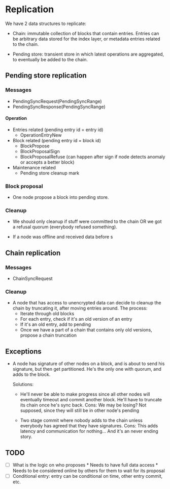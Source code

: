 
# Replication

We have 2 data structures to replicate:
* Chain: immutable collection of blocks that contain entries. Entries can be arbitrary data stored for the index layer,
         or metadata entries related to the chain.
         
* Pending store: transient store in which latest operations are aggregated, to eventually be added to the chain.


## Pending store replication

### Messages

* PendingSyncRequest(PendingSyncRange)
* PendingSyncResponse(PendingSyncRange)

#### Operation
* Entries related (pending entry id = entry id)
    * OperationEntryNew
* Block related (pending entry id = block id)
    * BlockPropose
    * BlockProposalSign
    * BlockProposalRefuse (can happen after sign if node detects anomaly or accepts a better block)
* Maintenance related
    * Pending store cleanup mark


### Block proposal
* One node propose a block into pending store. 

### Cleanup
* We should only cleanup if stuff were committed to the chain OR we got a refusal quorum (everybody refused something).
  
* If a node was offline and received data before s



## Chain replication

### Messages
* ChainSyncRequest

### Cleanup
* A node that has access to unencrypted data can decide to cleanup the chain by truncating it, after moving entries around.
  The process:
  * Iterate through old blocks
  * For each entry, check if it's an old version of an entry
  * If it's an old entry, add to pending
  * Once we have a part of a chain that contains only old versions, propose a chain truncation

## Exceptions
* A node has signature of other nodes on a block, and is about to send his signature, but then get partitioned.
  He's the only one with quorum, and adds to the block.

  Solutions:
  * He'll never be able to make progress since all other nodes will eventually timeout and commit another block.
    He'll have to truncate its chain once he's sync back.
    Cons: We may be losing? Not supposed, since they will still be in other node's pending

  * Two stage commit where nobody adds to the chain unless everybody has agreed that they have signatures.
    Cons: This adds latency and communication for nothing... And it's an never ending story.


## TODO
- [ ] What is the logic on who proposes
        * Needs to have full data access
        * Needs to be considered online by others for them to wait for its proposal
- [ ] Conditional entry: entry can be conditional on time, other entry commit, etc.